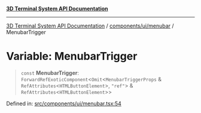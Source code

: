 [**3D Terminal System API Documentation**](../../../../README.md)

***

[3D Terminal System API Documentation](../../../../README.md) / [components/ui/menubar](../README.md) / MenubarTrigger

# Variable: MenubarTrigger

> `const` **MenubarTrigger**: `ForwardRefExoticComponent`\<`Omit`\<`MenubarTriggerProps` & `RefAttributes`\<`HTMLButtonElement`\>, `"ref"`\> & `RefAttributes`\<`HTMLButtonElement`\>\>

Defined in: [src/components/ui/menubar.tsx:54](https://github.com/Dicommunitas/ThreeJS_Terminal_3D/blob/a3c5b1c59fdfa3d9f217f579fadf3e59d797e664/src/components/ui/menubar.tsx#L54)
